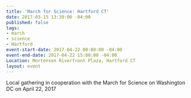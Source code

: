 ```yaml
---
title: 'March for Science: Hartford CT'
date: 2017-03-15 13:39:00 -04:00
published: false
tags:
- march
- science
- Hartford
event-start-date: 2017-04-22 00:00:00 -04:00
event-end-date: 2017-04-22 15:00:00 -04:00
Location: Mortensen Riverfront Plaza, Hartford CT
layout: event
---
```


Local gathering in cooperation with the March for Science on Washington DC on April 22, 2017[](http://www.scientistsmarchonwashington.com)